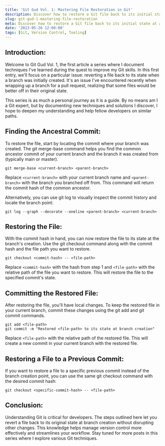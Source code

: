 ```yaml
---
title: 'Git Gud Vol. 1: Mastering File Restoration in Git'
description: Discover how to restore a Git file back to its initial state at a specific commit.
slug: git-gud-1-mastering-file-restoration
meta: Discover how to restore a Git file back to its initial state at a specific commit.
date: '2023-05-26 12:00:00'
tags: [Git, Version Control, Tooling]
---
```


## Introduction:

Welcome to Git Gud Vol. 1, the first article a series where I document techniques I've learned during the quest to improve my Git skills. In this first entry, we'll focus on a particular issue: reverting a file back to its state when a branch was initially created. It's an issue I've encountered recently when wrapping up a branch for a pull request, realizing that some files would be better off in their original state.

This series is as much a personal journey as it is a guide. By no means am I a Git expert, but by documenting new techniques and solutions I discover, I hope to deepen my understanding and help fellow developers on similar paths.

## Finding the Ancestral Commit:

To restore the file, start by locating the commit where your branch was created. The git merge-base command helps you find the common ancestor commit of your current branch and the branch it was created from (typically main or master).

```
git merge-base <current-branch> <parent-branch>
```

Replace `<current-branch>` with your current branch name and `<parent-branch>` with the branch you branched off from. This command will return the commit hash of the common ancestor.

Alternatively, you can use git log to visually inspect the commit history and locate the branch point:

```
git log --graph --decorate --oneline <parent-branch> <current-branch>
```

## Restoring the File:

With the commit hash in hand, you can now restore the file to its state at the branch's creation. Use the git checkout command along with the commit hash and the file path you want to restore.

```
git checkout <commit-hash> -- <file-path>
```

Replace `<commit-hash>` with the hash from step 1 and `<file-path>` with the relative path of the file you want to restore. This will restore the file to the specified commit's state.

## Committing the Restored File:

After restoring the file, you'll have local changes. To keep the restored file in your current branch, commit these changes using the git add and git commit commands.

```
git add <file-path>
git commit -m "Restored <file-path> to its state at branch creation"
```

Replace `<file-path>` with the relative path of the restored file. This will create a new commit in your current branch with the restored file.

## Restoring a File to a Previous Commit:

If you want to restore a file to a specific previous commit instead of the branch creation point, you can use the same git checkout command with the desired commit hash:

```
git checkout <specific-commit-hash> -- <file-path>
```

## Conclusion:

Understanding Git is critical for developers. The steps outlined here let you revert a file back to its original state at branch creation without disrupting other changes. This knowledge helps manage version control more effectively and streamlines your workflow. Stay tuned for more posts in this series where I explore various Git techniques.
